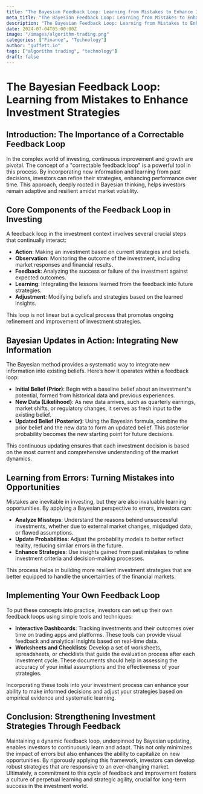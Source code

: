 ```yaml
---
title: "The Bayesian Feedback Loop: Learning from Mistakes to Enhance Investment Strategies"
meta_title: "The Bayesian Feedback Loop: Learning from Mistakes to Enhance Investment Strategies"
description: "The Bayesian Feedback Loop: Learning from Mistakes to Enhance Investment Strategies"
date: 2024-07-04T05:00:00Z
image: "/images/algorithm-trading.png"
categories: ["Finance", "Technology"]
author: "guffett.io"
tags: ["algorithm trading", "technology"]
draft: false
---
```


# The Bayesian Feedback Loop: Learning from Mistakes to Enhance Investment Strategies

## Introduction: The Importance of a Correctable Feedback Loop

In the complex world of investing, continuous improvement and growth are pivotal. The concept of a "correctable feedback loop" is a powerful tool in this process. By incorporating new information and learning from past decisions, investors can refine their strategies, enhancing performance over time. This approach, deeply rooted in Bayesian thinking, helps investors remain adaptive and resilient amidst market volatility.

## Core Components of the Feedback Loop in Investing

A feedback loop in the investment context involves several crucial steps that continually interact:
- **Action**: Making an investment based on current strategies and beliefs.
- **Observation**: Monitoring the outcome of the investment, including market responses and financial results.
- **Feedback**: Analyzing the success or failure of the investment against expected outcomes.
- **Learning**: Integrating the lessons learned from the feedback into future strategies.
- **Adjustment**: Modifying beliefs and strategies based on the learned insights.

This loop is not linear but a cyclical process that promotes ongoing refinement and improvement of investment strategies.

## Bayesian Updates in Action: Integrating New Information

The Bayesian method provides a systematic way to integrate new information into existing beliefs. Here’s how it operates within a feedback loop:
- **Initial Belief (Prior)**: Begin with a baseline belief about an investment's potential, formed from historical data and previous experiences.
- **New Data (Likelihood)**: As new data arrives, such as quarterly earnings, market shifts, or regulatory changes, it serves as fresh input to the existing belief.
- **Updated Belief (Posterior)**: Using the Bayesian formula, combine the prior belief and the new data to form an updated belief. This posterior probability becomes the new starting point for future decisions.

This continuous updating ensures that each investment decision is based on the most current and comprehensive understanding of the market dynamics.

## Learning from Errors: Turning Mistakes into Opportunities

Mistakes are inevitable in investing, but they are also invaluable learning opportunities. By applying a Bayesian perspective to errors, investors can:
- **Analyze Missteps**: Understand the reasons behind unsuccessful investments, whether due to external market changes, misjudged data, or flawed assumptions.
- **Update Probabilities**: Adjust the probability models to better reflect reality, reducing similar errors in the future.
- **Enhance Strategies**: Use insights gained from past mistakes to refine investment criteria and decision-making processes.

This process helps in building more resilient investment strategies that are better equipped to handle the uncertainties of the financial markets.

## Implementing Your Own Feedback Loop

To put these concepts into practice, investors can set up their own feedback loops using simple tools and techniques:
- **Interactive Dashboards**: Tracking investments and their outcomes over time on trading apps and platforms. These tools can provide visual feedback and analytical insights based on real-time data.
- **Worksheets and Checklists**: Develop a set of worksheets, spreadsheets, or checklists that guide the evaluation process after each investment cycle. These documents should help in assessing the accuracy of your initial assumptions and the effectiveness of your strategies.

Incorporating these tools into your investment process can enhance your ability to make informed decisions and adjust your strategies based on empirical evidence and systematic learning.

## Conclusion: Strengthening Investment Strategies Through Feedback

Maintaining a dynamic feedback loop, underpinned by Bayesian updating, enables investors to continuously learn and adapt. This not only minimizes the impact of errors but also enhances the ability to capitalize on new opportunities. By rigorously applying this framework, investors can develop robust strategies that are responsive to an ever-changing market. Ultimately, a commitment to this cycle of feedback and improvement fosters a culture of perpetual learning and strategic agility, crucial for long-term success in the investment world.